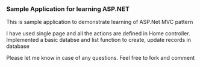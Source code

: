 ### Sample Application for learning ASP.NET

This is sample application to demonstrate learning of ASP.Net MVC pattern

I have used single page and all the actions are defined in Home controller. Implemented a basic databse and list function to create, update records in database

Please let me know in case of any questions. Feel free to fork and comment
